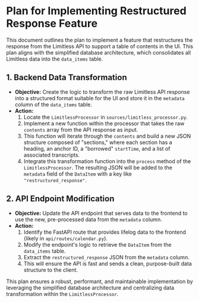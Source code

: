 # Plan for Implementing Restructured Response Feature

This document outlines the plan to implement a feature that restructures the response from the Limitless API to support a table of contents in the UI. This plan aligns with the simplified database architecture, which consolidates all Limitless data into the `data_items` table.

## 1. Backend Data Transformation

*   **Objective:** Create the logic to transform the raw Limitless API response into a structured format suitable for the UI and store it in the `metadata` column of the `data_items` table.
*   **Action:**
    1.  Locate the `LimitlessProcessor` in `sources/limitless_processor.py`.
    2.  Implement a new function within the processor that takes the raw `contents` array from the API response as input.
    3.  This function will iterate through the `contents` and build a new JSON structure composed of "sections," where each section has a heading, an anchor ID, a "borrowed" `startTime`, and a list of associated transcripts.
    4.  Integrate this transformation function into the `process` method of the `LimitlessProcessor`. The resulting JSON will be added to the `metadata` field of the `DataItem` with a key like `"restructured_response"`.

## 2. API Endpoint Modification

*   **Objective:** Update the API endpoint that serves data to the frontend to use the new, pre-processed data from the `metadata` column.
*   **Action:**
    1.  Identify the FastAPI route that provides lifelog data to the frontend (likely in `api/routes/calendar.py`).
    2.  Modify the endpoint's logic to retrieve the `DataItem` from the `data_items` table.
    3.  Extract the `restructured_response` JSON from the `metadata` column.
    4.  This will ensure the API is fast and sends a clean, purpose-built data structure to the client.

This plan ensures a robust, performant, and maintainable implementation by leveraging the simplified database architecture and centralizing data transformation within the `LimitlessProcessor`.
